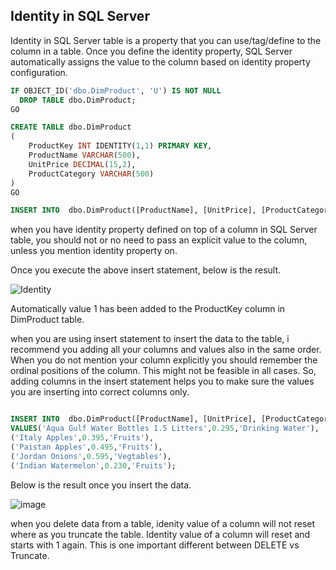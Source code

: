 ## Identity in SQL Server

Identity in SQL Server table is a property that you can use/tag/define to the column in a table. Once you define the identity property, SQL Server automatically assigns the value to the column based on identity property configuration.


```sql
IF OBJECT_ID('dbo.DimProduct', 'U') IS NOT NULL
  DROP TABLE dbo.DimProduct;
GO

CREATE TABLE dbo.DimProduct
(
	ProductKey INT IDENTITY(1,1) PRIMARY KEY,
	ProductName VARCHAR(500),
	UnitPrice DECIMAL(15,2),
	ProductCategory VARCHAR(500)
)
GO

INSERT INTO  dbo.DimProduct([ProductName], [UnitPrice], [ProductCategory]) VALUES('Aqua Gulf Water Bottles 1.5 Litters',0.295,'Drinking Water');

```
when you have identity property defined on top of a column in SQL Server table, you should not or no need to pass an explicit value to the column, unless you mention
identity property on.

Once you execute the above insert statement, below is the result.

![Identity](https://github.com/bodempudi/CodeSnippets/assets/2835142/6111a89d-f456-4572-8a83-df32afc4de62)

Automatically value 1 has been added to the ProductKey column in DimProduct table.

when you are using insert statement to insert the data to the table, i recommend you adding all your columns and values also in the same order. When you do not
mention your column explicitly you should remember the ordinal positions of the column. This might not be feasible in all cases. So, adding columns in the insert
statement helps you to make sure the values you are inserting into correct columns only. 

```sql

INSERT INTO  dbo.DimProduct([ProductName], [UnitPrice], [ProductCategory]) 
VALUES('Aqua Gulf Water Bottles 1.5 Litters',0.295,'Drinking Water'),
('Italy Apples',0.395,'Fruits'),
('Paistan Apples',0.495,'Fruits'),
('Jordan Onions',0.595,'Vegtables'),
('Indian Watermelon',0.230,'Fruits');
```
Below is the result once you insert the data.


![image](https://github.com/bodempudi/CodeSnippets/assets/2835142/2971760a-337d-4091-8e3d-51e837255d0e)

when you delete data from a table, idenity value of a column will not reset where as you truncate the table. Identity value of a column will reset and starts with 1 again.
This is one important different between DELETE vs Truncate.
